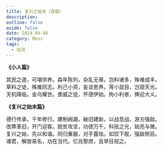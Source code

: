 ```yaml
---
title: 复兴之始末（连载）
description: 
outline: false
aside: false
date: 2024-04-06
category: Mess
tags:
  - 扯淡
---
```


<!--@include: ../../../.vitepress/template/PostCommon.md-->

**《小人篇》**

其民之道，可堪供养。森年陈列，杂乱无章。岂料诸多，殊难成丰。<br/>
草料之徒，殊难同志。利己小资，妄谈恩养。宵小鼠目，岂窥天光。<br/>
天机降临，金乌耀世。畏威之徒，怀德伊始。拘小利者，捧迎大义。

**《复兴之始末篇》**

德行传承，千年修行。建制阙漏，破旧建新。以战息战，游刃强敌。<br/>
改弊革旧，开门迎客。脱贫攻坚，功德万千。科技之光，始亮与微。<br/>
复兴之始，先以和谐。同归重器，对手露怯。如饺下舰，强敌侧目。<br/>
诸君，解放易名，功在当代。亿兆黎庶，且举目视之。